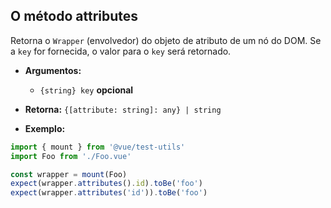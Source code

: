 ## O método attributes

Retorna o `Wrapper` (envolvedor) do objeto de atributo de um nó do DOM. Se a `key` for fornecida, o valor para o `key` será retornado.

- **Argumentos:**

  - `{string} key` **opcional**

- **Retorna:** `{[attribute: string]: any} | string`

- **Exemplo:**

```js
import { mount } from '@vue/test-utils'
import Foo from './Foo.vue'

const wrapper = mount(Foo)
expect(wrapper.attributes().id).toBe('foo')
expect(wrapper.attributes('id')).toBe('foo')
```
